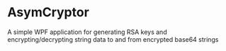 # AsymCryptor
A simple WPF application for generating RSA keys and encrypting/decrypting string data to and from encrypted base64 strings
